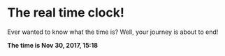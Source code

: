 # The real time clock!

Ever wanted to know what the time is? Well, your journey is about to end!

**The time is Nov 30, 2017, 15:18**